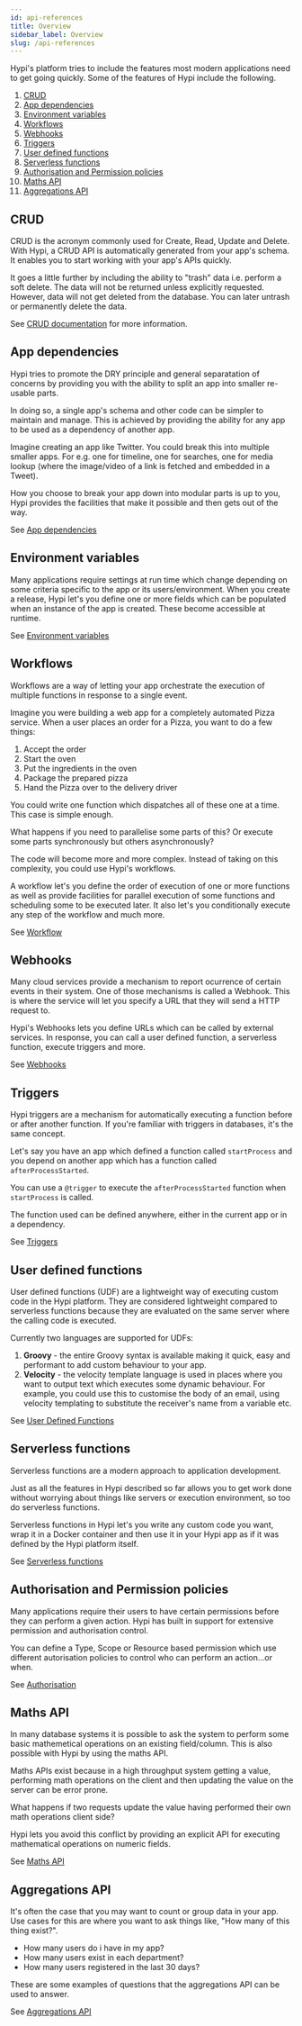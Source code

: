 ```yaml
---
id: api-references
title: Overview
sidebar_label: Overview
slug: /api-references
---
```


Hypi's platform tries to include the features most modern applications need to get going quickly. Some of the features of Hypi include the following. 

1.  [CRUD](#crud)
2.  [App dependencies](#app-dependencies)
3.  [Environment variables](#environment-variables)
4.  [Workflows](#Workflows)
5.  [Webhooks](#Webhooks)
6.  [Triggers](#Triggers)
7.  [User defined functions](#user-defined-functions)
8.  [Serverless functions](#serverless-functions)
9.  [Authorisation and Permission policies](#authorisation-and-permission-policies)
10. [Maths API](#maths-api)
11. [Aggregations API](#aggregations-api)

## CRUD

CRUD is the acronym commonly used for Create, Read, Update and Delete. With Hypi, a CRUD API is automatically generated from your app's schema.  It enables you to start working with your app's APIs quickly.

It goes a little further by including the ability to "trash" data i.e. perform a soft delete. The data will not be returned unless explicitly requested. However, data will not get deleted from the database. You can later untrash or permanently delete the data.

See  [CRUD documentation](crud.md) for more information.

## App dependencies

Hypi tries to promote the DRY principle and general separatation of concerns by providing you with the ability to split an app into smaller re-usable parts.

In doing so, a single app's schema and other code can be simpler to maintain and manage. This is achieved by providing the ability for any app to be used as a dependency of another app.

Imagine creating an app like Twitter. You could break this into multiple smaller apps. For e.g. one for timeline, one for searches, one for media lookup (where the image/video of a link is fetched and embedded in a Tweet).

How you choose to break your app down into modular parts is up to you, Hypi provides the facilities that make it possible and then gets out of the way.

See [App dependencies](ui-add-dependencies.md)

## Environment variables

Many applications require settings at run time which change depending on some criteria specific to the app or its users/environment. When you create a release, Hypi let's you define one or more fields which can be populated when an instance of the app is created. These become accessible at runtime.

See [Environment variables](ui-add-environment-var.md)

## Workflows

Workflows are a way of letting your app orchestrate the execution of multiple functions in response to a single event.

Imagine you were building a web app for a completely automated Pizza service.
When a user places an order for a Pizza, you want to do a few things:

1. Accept the order
2. Start the oven
3. Put the ingredients in the oven
4. Package the prepared pizza
5. Hand the Pizza over to the delivery driver

You could write one function which dispatches all of these one at a time. This case is simple enough.

What happens if you need to parallelise some parts of this?
Or execute some parts synchronously but others asynchronously?

The code will become more and more complex. Instead of taking on this complexity, you could use Hypi's workflows.

A workflow let's you define the order of execution of one or more functions as well as provide facilities for parallel execution of some functions and scheduling some to be executed later. It also let's you conditionally execute any step of the workflow and much more.

See [Workflow](workflow.md)

## Webhooks

Many cloud services provide a mechanism to report ocurrence of certain events in their system.
One of those mechanisms is called a Webhook. This is where the service will let you specify a URL that they will send a HTTP request to.

Hypi's Webhooks lets you define URLs which can be called by external services.
In response, you can call a user defined function, a serverless function, execute triggers and more.

See [Webhooks](webhook.md)

## Triggers

Hypi triggers are a mechanism for automatically executing a function before or after another function.
If you're familiar with triggers in databases, it's the same concept.

Let's say you have an app which defined a function called `startProcess` and you depend on another app which has a function called `afterProcessStarted`.

You can use a `@trigger` to execute the `afterProcessStarted` function when `startProcess` is called.

The function used can be defined anywhere, either in the current app or in a dependency.

See [Triggers](triggers.md)

## User defined functions

User defined functions (UDF) are a lightweight way of executing custom code in the Hypi platform.
They are considered lightweight compared to serverless functions because they are evaluated on the same server where the calling code is executed.

Currently two languages are supported for UDFs:

1. **Groovy** - the entire Groovy syntax is available making it quick, easy and performant to add custom behaviour to your app.
2. **Velocity** - the velocity template language is used in places where you want to output text which executes some dynamic behaviour. For example, you could use this to customise the body of an email, using velocity templating to substitute the receiver's name from a variable etc.

See [User Defined Functions](userdefinedfunctions.md)

## Serverless functions

Serverless functions are a modern approach to application development.

Just as all the features in Hypi described so far allows you to get work done without worrying about things like servers or execution environment, so too do serverless functions.

Serverless functions in Hypi let's you write any custom code you want, wrap it in a Docker container and then use it in your Hypi app as if it was defined by the Hypi platform itself.

See [Serverless functions](serverlessfunction.md)

## Authorisation and Permission policies

Many applications require their users to have certain permissions before they can perform a given action.
Hypi has built in support for extensive permission and authorisation control.

You can define a Type, Scope or Resource based permission which use different autorisation policies to control who can perform an action...or when.

See [Authorisation](authorisation.md)

## Maths API

In many database systems it is possible to ask the system to perform some basic mathemetical operations on an existing field/column. This is also possible with Hypi by using the maths API.

Maths APIs exist because in a high throughput system getting a value, performing math operations on the client and then updating the value on the server can be error prone.

What happens if two requests update the value having performed their own math operations client side?

Hypi lets you avoid this conflict by providing an explicit API for executing mathematical operations on numeric fields.

See [Maths API](mathsapi.md)

## Aggregations API

It's often the case that you may want to count or group data in your app.
Use cases for this are where you want to ask things like, "How many of this thing exist?".

* How many users do i have in my app?
* How many users exist in each department?
* How many users registered in the last 30 days?

These are some examples of questions that the aggregations API can be used to answer.

See [Aggregations API](aggregation.md)